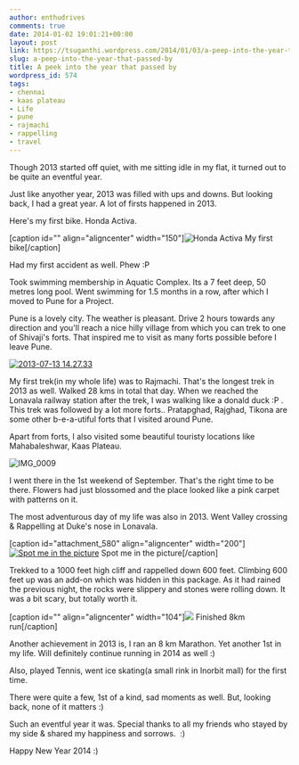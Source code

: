 ```yaml
---
author: enthudrives
comments: true
date: 2014-01-02 19:01:21+00:00
layout: post
link: https://tsuganthi.wordpress.com/2014/01/03/a-peep-into-the-year-that-passed-by/
slug: a-peep-into-the-year-that-passed-by
title: A peek into the year that passed by
wordpress_id: 574
tags:
- chennai
- kaas plateau
- Life
- pune
- rajmachi
- rappelling
- travel
---
```


Though 2013 started off quiet, with me sitting idle in my flat, it turned out to be quite an eventful year.

Just like anyother year, 2013 was filled with ups and downs. But looking back, I had a great year. A lot of firsts happened in 2013.

Here's my first bike. Honda Activa.

[caption id="" align="aligncenter" width="150"]![Honda Activa](https://pbs.twimg.com/media/BJl-pcJCAAEWz4o.jpg:thumb) My first bike[/caption]

Had my first accident as well. Phew :P

Took swimming membership in Aquatic Complex. Its a 7 feet deep, 50 metres long pool. Went swimming for 1.5 months in a row, after which I moved to Pune for a Project.

Pune is a lovely city. The weather is pleasant. Drive 2 hours towards any direction and you'll reach a nice hilly village from which you can trek to one of Shivaji's forts. That inspired me to visit as many forts possible before I leave Pune.

[![2013-07-13 14.27.33](http://tsuganthi.files.wordpress.com/2014/01/2013-07-13-14-27-33.jpg?w=300)](http://tsuganthi.files.wordpress.com/2014/01/2013-07-13-14-27-33.jpg)

My first trek(in my whole life) was to Rajmachi. That's the longest trek in 2013 as well. Walked 28 kms in total that day. When we reached the Lonavala railway station after the trek, I was walking like a donald duck :P . This trek was followed by a lot more forts.. Pratapghad, Rajghad, Tikona are some other b-e-a-utiful forts that I visited around Pune.

Apart from forts, I also visited some beautiful touristy locations like Mahabaleshwar, Kaas Plateau.

![IMG_0009](http://tsuganthi.files.wordpress.com/2014/01/img_0009.jpg?w=300)

I went there in the 1st weekend of September. That's the right time to be there. Flowers had just blossomed and the place looked like a pink carpet with patterns on it.

The most adventurous day of my life was also in 2013. Went Valley crossing & Rappelling at Duke's nose in Lonavala.

[caption id="attachment_580" align="aligncenter" width="200"][![Spot me in the picture](http://tsuganthi.files.wordpress.com/2014/01/img_3156.jpg?w=200)](http://tsuganthi.files.wordpress.com/2014/01/img_3156.jpg) Spot me in the picture[/caption]

Trekked to a 1000 feet high cliff and rappelled down 600 feet. Climbing 600 feet up was an add-on which was hidden in this package. As it had rained the previous night, the rocks were slippery and stones were rolling down. It was a bit scary, but totally worth it.

[caption id="" align="aligncenter" width="104"]![](http://m.ak.fbcdn.net/sphotos-d.ak/hphotos-ak-frc3/p480x480/1458440_10151836508688019_1037353607_n.jpg) Finished 8km run[/caption]

Another achievement in 2013 is, I ran an 8 km Marathon. Yet another 1st in my life. Will definitely continue running in 2014 as well :)

Also, played Tennis, went ice skating(a small rink in Inorbit mall) for the first time.

There were quite a few, 1st of a kind, sad moments as well. But, looking back, none of it matters :)

Such an eventful year it was. Special thanks to all my friends who stayed by my side & shared my happiness and sorrows.  :)

Happy New Year 2014 :)
